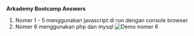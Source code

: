 **Arkademy Bootcamp Answers**

 1. Nomer 1 - 5 menggunakan javascript di run dengan console browser
 2. Nomer 6 menggunakan php dan mysql 
 ![Demo nomer 6](https://lh3.googleusercontent.com/q7VkBJ9duD78UYMzHoGMTQ_txVygoUFI5GU0aQEhccAL7PuXnN5s04vCwARPfHzJQNfr6VQXZFyF "Demo nomer 6")
